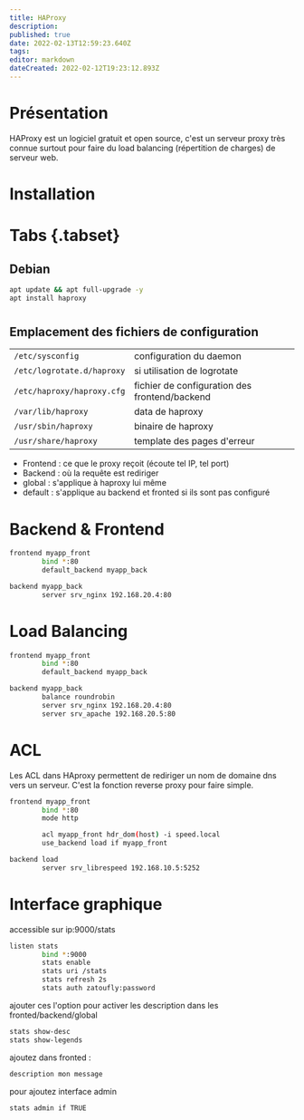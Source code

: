 ```yaml
---
title: HAProxy
description: 
published: true
date: 2022-02-13T12:59:23.640Z
tags: 
editor: markdown
dateCreated: 2022-02-12T19:23:12.893Z
---
```


# Présentation
HAProxy est un logiciel gratuit et open source, c'est un serveur proxy très connue surtout pour faire du load balancing (répertition de charges) de serveur web.

# Installation

# Tabs {.tabset}
## Debian

```bash
apt update && apt full-upgrade -y
apt install haproxy
```

#

## Emplacement des fichiers de configuration

|     |     |
| --- | --- |
| `/etc/sysconfig` | configuration du daemon |
| `/etc/logrotate.d/haproxy` | si utilisation de logrotate |
| `/etc/haproxy/haproxy.cfg` | fichier de configuration des frontend/backend |
| `/var/lib/haproxy` | data de haproxy  |
| `/usr/sbin/haproxy` | binaire de haproxy |
| `/usr/share/haproxy` | template des pages d'erreur |

- Frontend : ce que le proxy reçoit (écoute tel IP, tel port)
- Backend : où la requête est rediriger 
- global : s'applique à haproxy lui même
- default : s'applique au backend et fronted si ils sont pas configuré

# Backend & Frontend

```bash
frontend myapp_front
        bind *:80
        default_backend myapp_back

backend myapp_back
        server srv_nginx 192.168.20.4:80 
```

# Load Balancing
```bash
frontend myapp_front
        bind *:80
        default_backend myapp_back

backend myapp_back
        balance roundrobin
        server srv_nginx 192.168.20.4:80
        server srv_apache 192.168.20.5:80
```

# ACL
Les ACL dans HAproxy permettent de rediriger un nom de domaine dns vers un serveur. C'est la fonction reverse proxy pour faire simple.

```bash
frontend myapp_front
        bind *:80
        mode http

        acl myapp_front hdr_dom(host) -i speed.local
        use_backend load if myapp_front

backend load
        server srv_librespeed 192.168.10.5:5252
```

# Interface graphique

accessible sur ip:9000/stats

```bash
listen stats
        bind *:9000
        stats enable
        stats uri /stats
        stats refresh 2s
        stats auth zatoufly:password
```

ajouter ces l'option pour activer les description dans les fronted/backend/global 
```bash
stats show-desc
stats show-legends
```
ajoutez dans fronted :
```bash
description mon message
```

pour ajoutez interface admin
```bash
stats admin if TRUE
```


